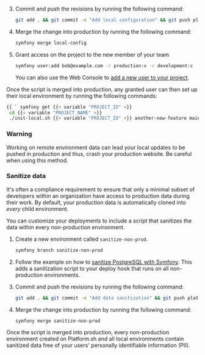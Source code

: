 
3.  Commit and push the revisions by running the following command:

    ```bash
    git add . && git commit -m "Add local configuration" && git push platform local-config
    ```

4.  Merge the change into production by running the following command:

    ```bash
    symfony merge local-config
    ```
5.  Grant access on the project to the new member of your team

    ```bash
    symfony user:add bob@example.com -r production:v -r development:c
    ```

    You can also use the Web Console to [add a new user to your project](/administration/users.html#add-a-user-to-a-project).


Once the script is merged into production,
any granted user can then set up their local environment by running the following commands:

```bash
{{ ` symfony get {{< variable "PROJECT_ID" >}}
 cd {{< variable "PROJECT_NAME" >}}
 ./init-local.sh {{< variable "PROJECT_ID" >}} another-new-feature main` | .Page.RenderString }}
```

<div class="bg-stone p-4 mb-4 [&amp;>p:last-child]:mb-0 [&amp;>h3]:mt-0" role="alert">
  <h3 class="font-bold text-base">Warning</h3>

  <p>Working on remote environment data can lead your local updates to be pushed in production and thus, crash your production website.
  Be careful when using this method.</p>
</div>


### Sanitize data

It's often a compliance requirement to ensure that only a minimal subset of developers within an organization
have access to production data during their work.
By default, your production data is automatically cloned into _every_ child environment.

You can customize your deployments to include a script that sanitizes the data within every non-production environment.

1.  Create a new environment called `sanitize-non-prod`.
    ```bash
    symfony branch sanitize-non-prod
    ```

2.  Follow the example on how to [sanitize PostgreSQL with Symfony](../../../development/sanitize-db/postgresql-symfony.md).
    This adds a sanitization script to your deploy hook that runs on all non-production environments.

3.  Commit and push the revisions by running the following command:

    ```bash
    git add . && git commit -m "Add data sanitization" && git push platform sanitize-non-prod
    ```

4.  Merge the change into production by running the following command:

    ```bash
    symfony merge sanitize-non-prod
    ```

Once the script is merged into production, every non-production environment created on Platform.sh
and all local environments contain sanitized data free of your users' personally identifiable information (PII).
